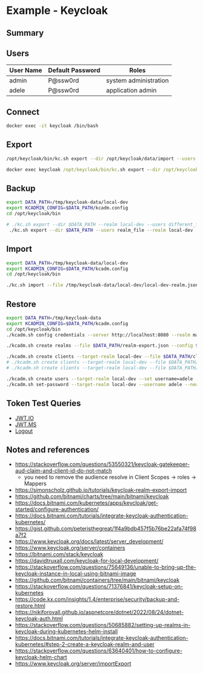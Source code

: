 # Example - Keycloak

## Summary

## Users 

User Name | Default Password | Roles 
--------- | ---------------- | ------------------------
admin     | P@ssw0rd         | system administration
adele     | P@ssw0rd         | application admin


## Connect

```bash
docker exec -it keycloak /bin/bash
```

## Export

```bash
/opt/keycloak/bin/kc.sh export --dir /opt/keycloak/data/import --users realm_file --realm local-dev
```

```cmd
docker exec keycloak /opt/keycloak/bin/kc.sh export --dir /opt/keycloak/data/import --users realm_file --realm local-dev
```

## Backup

```bash
export DATA_PATH=/tmp/keycloak-data/local-dev
export KCADMIN_CONFIG=$DATA_PATH/kcadm.config
cd /opt/keycloak/bin

# ./kc.sh export --dir $DATA_PATH --realm local-dev --users different_files
 ./kc.sh export --dir $DATA_PATH --users realm_file --realm local-dev
```

## Import

```bash
export DATA_PATH=/tmp/keycloak-data/local-dev
export KCADMIN_CONFIG=$DATA_PATH/kcadm.config
cd /opt/keycloak/bin

./kc.sh import --file /tmp/keycloak-data/local-dev/local-dev-realm.json
```

## Restore

```bash
export DATA_PATH=/tmp/keycloak-data
export KCADMIN_CONFIG=$DATA_PATH/kcadm.config
cd /opt/keycloak/bin
./kcadm.sh config credentials --server http://localhost:8080 --realm master --user admin --password P@ssw0rd --config $KCADMIN_CONFIG

./kcadm.sh create realms --file $DATA_PATH/realm-export.json --config $KCADMIN_CONFIG

./kcadm.sh create clients --target-realm local-dev --file $DATA_PATH/client-dotnet-webapi.json --config $KCADMIN_CONFIG
# ./kcadm.sh create clients --target-realm local-dev --file $DATA_PATH/client-node-express.json --config $KCADMIN_CONFIG
# ./kcadm.sh create clients --target-realm local-dev --file $DATA_PATH/client-java-springboot.json --config $KCADMIN_CONFIG

./kcadm.sh create users --target-realm local-dev --set username=adele --set enabled=true --set firstName=Adele --set lastName=Admin --set email=adele@fake.io --config $KCADMIN_CONFIG
./kcadm.sh set-password --target-realm local-dev --username adele --new-password P@ssw0rd --config $KCADMIN_CONFIG
```


## Token Test Queries

* [JWT.IO](http://localhost:8081/realms/local-dev/protocol/openid-connect/auth?response_type=token&client_id=dotnet-webapi&redirect_uri=https%3A%2F%2Fjwt.io%2F)
* [JWT.MS](http://localhost:8081/realms/local-dev/protocol/openid-connect/auth?response_type=token&client_id=dotnet-webapi&redirect_uri=https%3A%2F%2Fjwt.ms%2F)
* [Logout](http://localhost:8081/realms/local-dev/protocol/openid-connect/logout?client_id=dotnet-webapi)

## Notes and references

* https://stackoverflow.com/questions/53550321/keycloak-gatekeeper-aud-claim-and-client-id-do-not-match
  * you need to remove the audience resolve in Client Scopes -> roles -> Mappers 
* https://simonscholz.github.io/tutorials/keycloak-realm-export-import
* https://github.com/bitnami/charts/tree/main/bitnami/keycloak
* https://docs.bitnami.com/kubernetes/apps/keycloak/get-started/configure-authentication/
* https://docs.bitnami.com/tutorials/integrate-keycloak-authentication-kubernetes/
* https://gist.github.com/peteristhegreat/1f4a9bdb457f5b76be22afa74f98a7f2
* https://www.keycloak.org/docs/latest/server_development/
* https://www.keycloak.org/server/containers
* https://bitnami.com/stack/keycloak
* https://davidtruxall.com/keycloak-for-local-development/
* https://stackoverflow.com/questions/75649136/unable-to-bring-up-the-keycloak-instance-in-local-using-bitnami-image
* https://github.com/bitnami/containers/tree/main/bitnami/keycloak
* https://stackoverflow.com/questions/71376841/keycloak-setup-on-kubernetes
* https://code.kx.com/insights/1.4/enterprise/security/backup-and-restore.html
* https://nikiforovall.github.io/aspnetcore/dotnet/2022/08/24/dotnet-keycloak-auth.html
* https://stackoverflow.com/questions/50685882/setting-up-realms-in-keycloak-during-kubernetes-helm-install
* https://docs.bitnami.com/tutorials/integrate-keycloak-authentication-kubernetes/#step-2-create-a-keycloak-realm-and-user
* https://stackoverflow.com/questions/63640401/how-to-configure-keycloak-helm-chart
* https://www.keycloak.org/server/importExport